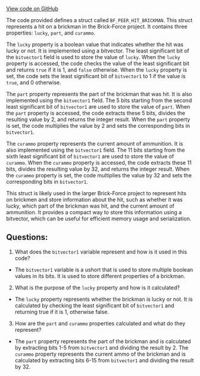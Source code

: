 [View code on GitHub](https://github.com/TieHaxJan/Brick-Force/Assembly-CSharp\BF_PEER_HIT_BRICKMAN.cs)

The code provided defines a struct called `BF_PEER_HIT_BRICKMAN`. This struct represents a hit on a brickman in the Brick-Force project. It contains three properties: `lucky`, `part`, and `curammo`.

The `lucky` property is a boolean value that indicates whether the hit was lucky or not. It is implemented using a bitvector. The least significant bit of the `bitvector1` field is used to store the value of `lucky`. When the `lucky` property is accessed, the code checks the value of the least significant bit and returns `true` if it is 1, and `false` otherwise. When the `lucky` property is set, the code sets the least significant bit of `bitvector1` to 1 if the value is `true`, and 0 otherwise.

The `part` property represents the part of the brickman that was hit. It is also implemented using the `bitvector1` field. The 5 bits starting from the second least significant bit of `bitvector1` are used to store the value of `part`. When the `part` property is accessed, the code extracts these 5 bits, divides the resulting value by 2, and returns the integer result. When the `part` property is set, the code multiplies the value by 2 and sets the corresponding bits in `bitvector1`.

The `curammo` property represents the current amount of ammunition. It is also implemented using the `bitvector1` field. The 11 bits starting from the sixth least significant bit of `bitvector1` are used to store the value of `curammo`. When the `curammo` property is accessed, the code extracts these 11 bits, divides the resulting value by 32, and returns the integer result. When the `curammo` property is set, the code multiplies the value by 32 and sets the corresponding bits in `bitvector1`.

This struct is likely used in the larger Brick-Force project to represent hits on brickmen and store information about the hit, such as whether it was lucky, which part of the brickman was hit, and the current amount of ammunition. It provides a compact way to store this information using a bitvector, which can be useful for efficient memory usage and serialization.
## Questions: 
 1. What does the `bitvector1` variable represent and how is it used in this code? 
- The `bitvector1` variable is a ushort that is used to store multiple boolean values in its bits. It is used to store different properties of a brickman.

2. What is the purpose of the `lucky` property and how is it calculated? 
- The `lucky` property represents whether the brickman is lucky or not. It is calculated by checking the least significant bit of `bitvector1` and returning true if it is 1, otherwise false.

3. How are the `part` and `curammo` properties calculated and what do they represent? 
- The `part` property represents the part of the brickman and is calculated by extracting bits 1-5 from `bitvector1` and dividing the result by 2. The `curammo` property represents the current ammo of the brickman and is calculated by extracting bits 6-15 from `bitvector1` and dividing the result by 32.